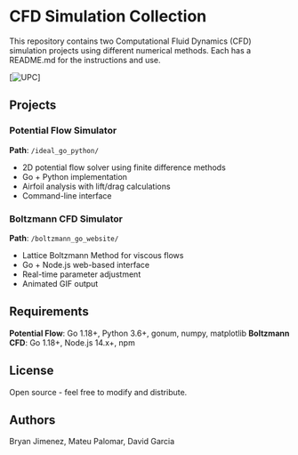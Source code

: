# CFD Simulation Collection

This repository contains two Computational Fluid Dynamics (CFD) simulation projects using different numerical methods. Each has a README.md for the instructions and use.

[![UPC](/assets/upcfd.gif)]


## Projects

### Potential Flow Simulator
**Path**: `/ideal_go_python/`
- 2D potential flow solver using finite difference methods
- Go + Python implementation
- Airfoil analysis with lift/drag calculations
- Command-line interface

### Boltzmann CFD Simulator  
**Path**: `/boltzmann_go_website/`
- Lattice Boltzmann Method for viscous flows
- Go + Node.js web-based interface
- Real-time parameter adjustment
- Animated GIF output

## Requirements

**Potential Flow**: Go 1.18+, Python 3.6+, gonum, numpy, matplotlib
**Boltzmann CFD**: Go 1.18+, Node.js 14.x+, npm

## License

Open source - feel free to modify and distribute.

## Authors

Bryan Jimenez, Mateu Palomar, David Garcia
